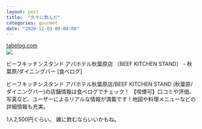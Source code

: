 ```yaml
---
layout: post
title:  "久々に飲んだ"
categories: gourmet
date: "2020-11-03 00:00:00"
---
```



<div class="card">
  <a href="https://tabelog.com/tokyo/A1310/A131001/13200085/"></a>
  <div class="card__header">
    <a href="https://tabelog.com/tokyo/A1310/A131001/13200085/">tabelog.com</a>
  </div>
  <div class="card__image">
    <img src="https://tblg.k-img.com/resize/640x640c/restaurant/images/Rvw/133837/133837485.jpg?token=52be6b1&api=v2">
  </div>
  <div class="card__title">
    <p>ビーフキッチンスタンド アパホテル秋葉原店 （BEEF KITCHEN STAND） - 秋葉原/ダイニングバー [食べログ]</p>
  </div>
  <div class="card__description">
    <p>ビーフキッチンスタンド アパホテル秋葉原店/BEEF KITCHEN STAND (秋葉原/ダイニングバー)の店舗情報は食べログでチェック！ 【喫煙可】口コミや評価、写真など、ユーザーによるリアルな情報が満載です！地図や料理メニューなどの詳細情報も充実。</p>
  </div>
</div>


1人2,500円くらい。
雑に飲むならいいかもね。

